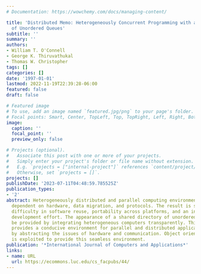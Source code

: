 ```yaml
---
# Documentation: https://wowchemy.com/docs/managing-content/

title: 'Distributed Memo: Heterogeneously Concurrent Programming with a Shared Directory
  of Unordered Queues'
subtitle: ''
summary: ''
authors:
- William T. O'Connell
- George K. Thiruvathukal
- Thomas W. Christopher
tags: []
categories: []
date: '1997-01-01'
lastmod: 2022-11-19T22:39:28-06:00
featured: false
draft: false

# Featured image
# To use, add an image named `featured.jpg/png` to your page's folder.
# Focal points: Smart, Center, TopLeft, Top, TopRight, Left, Right, BottomLeft, Bottom, BottomRight.
image:
  caption: ''
  focal_point: ''
  preview_only: false

# Projects (optional).
#   Associate this post with one or more of your projects.
#   Simply enter your project's folder or file name without extension.
#   E.g. `projects = ["internal-project"]` references `content/project/deep-learning/index.md`.
#   Otherwise, set `projects = []`.
projects: []
publishDate: '2023-07-11T04:48:59.785525Z'
publication_types:
- '2'
abstract: Heterogeneously distributed and parallel computing environments are highly
  dependent on hardware, data migration, and protocols. The result is significant
  difficulty in software reuse, portability across platforms, and an increased overall
  development effort. The appearance of a shared directory of unordered queues can
  be provided by integrating heterogeneous computers transparently. This integration
  provides a conducive environment for parallel and distributed application development,
  by abstracting the issues of hardware and communication. Object oriented technology
  is exploited to provide this seamless environment.
publication: '*International Journal of Computers and Applications*'
links:
- name: URL
  url: https://ecommons.luc.edu/cs_facpubs/44/
---
```

